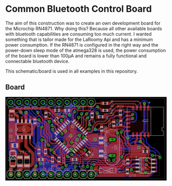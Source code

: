 # Common Bluetooth Control Board
The aim of this construction was to create an own development board for the Microchip RN4871. Why doing this? Because all other available boards with bluetooth capabilities are consuming too much current. I wanted something that is tailor made for the LaRoomy Api and has a minimum power consumption.
If the RN4871 is configured in the right way and the power-down sleep mode of the atmega328 is used, the power consumption of the board is lower than 100µA and remains a fully functional and connectable bluetooth device.

This schematic/board is used in all examples in this repository.

## Board
![](img/atmega328_rn4871_ble_board.png)
